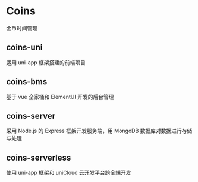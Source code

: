 # Coins

金币时间管理

## coins-uni

运用 uni-app 框架搭建的前端项目

## coins-bms

基于 vue 全家桶和 ElementUI 开发的后台管理

## coins-server

采用 Node.js 的 Express 框架开发服务端，用 MongoDB 数据库对数据进行存储与处理

## coins-serverless

使用 uni-app 框架和 uniCloud 云开发平台跨全端开发
